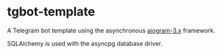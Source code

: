 # tgbot-template
A Telegram bot template using the asynchronous [aiogram-3.x](https://github.com/aiogram/aiogram) framework.

SQLAlchemy is used with the asyncpg database driver.
